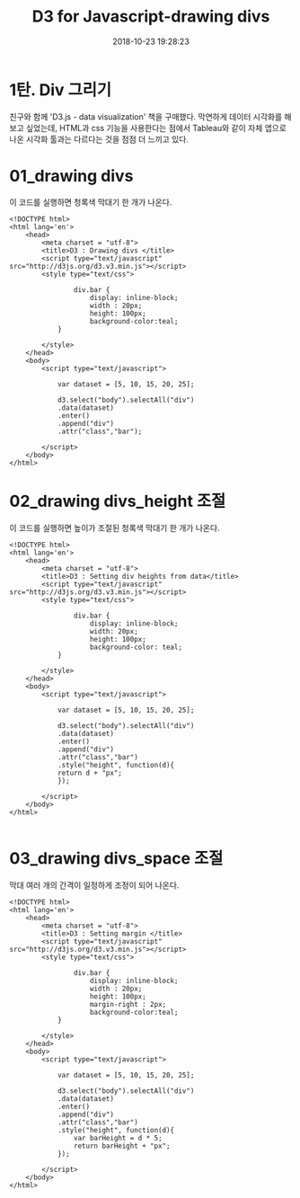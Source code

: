 ﻿---
layout: post
title:  "D3 for Javascript-drawing divs"
date:   2018-10-23 19:28:23
categories: Data_visualization
permalink: 
---

**1탄. Div 그리기**
===================

친구와 함께 'D3.js - data visualization' 책을 구매했다. 막연하게 데이터 시각화를 해보고 싶었는데, HTML과 css 기능을 사용한다는 점에서 Tableau와 같이 자체 앱으로 나온 시각화 툴과는 다르다는 것을 점점 더 느끼고 있다.

# 01_drawing divs

이 코드를 실행하면 청록색 막대기 한 개가 나온다.

```
<!DOCTYPE html>
<html lang='en'>
	<head>
		<meta charset = "utf-8">
		<title>D3 : Drawing divs </title>
        <script type="text/javascript" src="http://d3js.org/d3.v3.min.js"></script>
		<style type="text/css">

				div.bar {
					display: inline-block;
					width : 20px;
					height: 100px;
					background-color:teal;
			}

		</style>
	</head>
	<body>
		<script type="text/javascript">

			var dataset = [5, 10, 15, 20, 25];

			d3.select("body").selectAll("div")
			.data(dataset)
			.enter()
			.append("div")
			.attr("class","bar");

		</script>
	</body>
</html>
```


# 02_drawing divs_height 조절

이 코드를 실행하면 높이가 조절된 청록색 막대기 한 개가 나온다.

```
<!DOCTYPE html>
<html lang='en'>
	<head>
		<meta charset = "utf-8">
		<title>D3 : Setting div heights from data</title>
		<script type="text/javascript" src="http://d3js.org/d3.v3.min.js"></script>
		<style type="text/css">

				div.bar {
					display: inline-block;
					width: 20px;
					height: 100px;
					background-color: teal;
			}

		</style>
	</head>
	<body>
		<script type="text/javascript">

			var dataset = [5, 10, 15, 20, 25];

			d3.select("body").selectAll("div")
			.data(dataset)
			.enter()
			.append("div")
			.attr("class","bar")
			.style("height", function(d){
			return d + "px";
			});
		
		</script>
	</body>
</html>
			
```

# 03_drawing divs_space 조절

막대 여러 개의 간격이 일정하게 조정이 되어 나온다.
```
<!DOCTYPE html>
<html lang='en'>
	<head>
		<meta charset = "utf-8">
		<title>D3 : Setting margin </title>
        <script type="text/javascript" src="http://d3js.org/d3.v3.min.js"></script>
		<style type="text/css">

				div.bar {
					display: inline-block;
					width : 20px;
					height: 100px;
					margin-right : 2px;
					background-color:teal;
			}

		</style>
	</head>
	<body>
		<script type="text/javascript">

			var dataset = [5, 10, 15, 20, 25];

			d3.select("body").selectAll("div")
			.data(dataset)
			.enter()
			.append("div")
			.attr("class","bar")
			.style("height", function(d){
				var barHeight = d * 5;
				return barHeight + "px";
			});

		</script>
	</body>
</html>
```